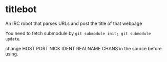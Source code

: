 titlebot
========

An IRC robot that parses URLs and post the title of that webpage

You need to fetch submodule by `git submodule init; git submodule update`.

change HOST PORT NICK IDENT REALNAME CHANS in the source before using.

